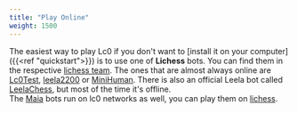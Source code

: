 ```yaml
---
title: "Play Online"
weight: 1500
---
```


The easiest way to play Lc0 if you don't want to [install it on your computer]({{<ref "quickstart">}}) is to use one of **Lichess** bots. 
You can find them in the respective [lichess team](https://lichess.org/team/all-the-leelas). 
The ones that are almost always online are [Lc0Test](https://lichess.org/@/Lc0Test), [leela2200](https://lichess.org/@/leela2200) or [MiniHuman](https://lichess.org/@/MiniHuman). 
There is also an official Leela bot called [LeelaChess](https://lichess.org/@/LeelaChess), but most of the time it's offline.  
The [Maia](https://maiachess.com/) bots run on lc0 networks as well, you can play them on [lichess](https://lichess.org/player/bots).
